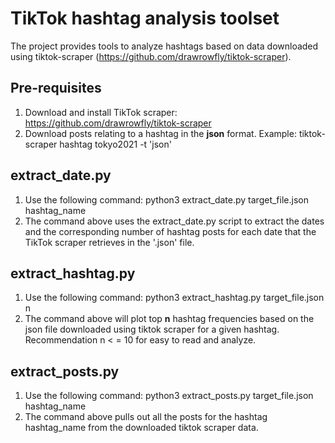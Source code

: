 # TikTok hashtag analysis toolset 
The project provides tools to analyze hashtags based on data downloaded using tiktok-scraper (https://github.com/drawrowfly/tiktok-scraper).

## Pre-requisites
1. Download and install TikTok scraper: https://github.com/drawrowfly/tiktok-scraper
2. Download posts relating to a hashtag in the **json** format. Example: tiktok-scraper hashtag tokyo2021 -t 'json'

## extract_date.py
1. Use the following command: python3 extract_date.py target_file.json hashtag_name
2. The command above uses the extract_date.py script to extract the dates and the corresponding number of hashtag posts for each date that the TikTok scraper retrieves in the '.json' file.

## extract_hashtag.py
1. Use the following command: python3 extract_hashtag.py target_file.json n
2. The command above will plot top **n** hashtag frequencies based on the json file downloaded using tiktok scraper for a given hashtag. Recommendation n < = 10 for easy to read and analyze.

## extract_posts.py
1. Use the following command: python3 extract_posts.py target_file.json hashtag_name
2. The command above pulls out all the posts for the hashtag hashtag_name from the downloaded tiktok scraper data. 
